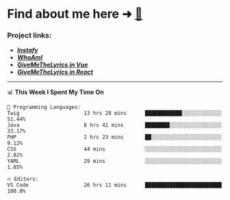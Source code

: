 # Find about me here ➜ [🧑](https://pauabella.dev)

### Project links:
- ***[Instafy](https://instafy.me)***
- ***[WhoAmI](https://pauabella.dev)***
- ***[GiveMeTheLyrics in Vue](https://lyrics.pauabella.dev)***
- ***[GiveMeTheLyrics in React](https://pauabella.dev/GiveMeTheLyrics)***

---
<!--START_SECTION:waka-->
📊 **This Week I Spent My Time On** 

```text
💬 Programming Languages: 
Twig                     13 hrs 28 mins      ████████████░░░░░░░░░░░░░   51.44% 
Java                     8 hrs 41 mins       ████████░░░░░░░░░░░░░░░░░   33.17% 
PHP                      2 hrs 23 mins       ██░░░░░░░░░░░░░░░░░░░░░░░   9.12% 
CSS                      44 mins             ░░░░░░░░░░░░░░░░░░░░░░░░░   2.82% 
YAML                     29 mins             ░░░░░░░░░░░░░░░░░░░░░░░░░   1.85%

🔥 Editors: 
VS Code                  26 hrs 11 mins      █████████████████████████   100.0%

```


<!--END_SECTION:waka-->
